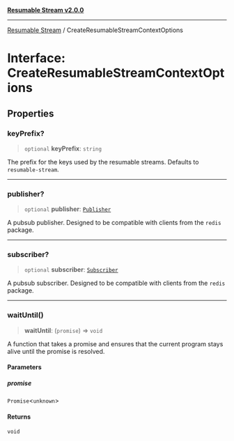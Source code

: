[**Resumable Stream v2.0.0**](../README.md)

***

[Resumable Stream](../README.md) / CreateResumableStreamContextOptions

# Interface: CreateResumableStreamContextOptions

## Properties

### keyPrefix?

> `optional` **keyPrefix**: `string`

The prefix for the keys used by the resumable streams. Defaults to `resumable-stream`.

***

### publisher?

> `optional` **publisher**: [`Publisher`](Publisher.md)

A pubsub publisher. Designed to be compatible with clients from the `redis` package.

***

### subscriber?

> `optional` **subscriber**: [`Subscriber`](Subscriber.md)

A pubsub subscriber. Designed to be compatible with clients from the `redis` package.

***

### waitUntil()

> **waitUntil**: (`promise`) => `void`

A function that takes a promise and ensures that the current program stays alive until the promise is resolved.

#### Parameters

##### promise

`Promise`\<`unknown`\>

#### Returns

`void`
